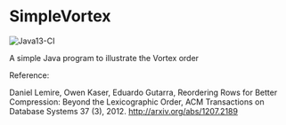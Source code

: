 SimpleVortex
============

![Java13-CI](https://github.com/lemire/SimpleVortex/workflows/Java13-CI/badge.svg)

A simple Java program to illustrate the Vortex order

Reference: 

Daniel Lemire, Owen Kaser, Eduardo Gutarra, Reordering Rows for Better Compression: Beyond the Lexicographic Order, ACM Transactions on Database Systems 37 (3), 2012. 
http://arxiv.org/abs/1207.2189
